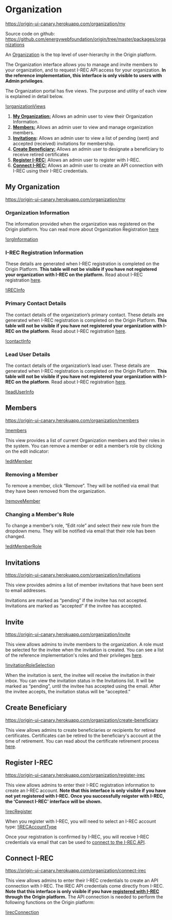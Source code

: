 # Organization
https://origin-ui-canary.herokuapp.com/organization/my

Source code on github: https://github.com/energywebfoundation/origin/tree/master/packages/organizations

An [Organization](./user-guide-reg-onboarding.md#organizations) is the top level of user-hierarchy in the Origin platform.  

The Organization interface allows you to manage and invite members to your organization, and to request I-REC API access for your organization. **In the reference implementation, this interface is only visible to users with Admin privileges**. 

The Organization portal has five views. The purpose and utility of each view is explained in detail below.

[!organizationViews](images/organization/organization-views.png)

1. **[My Organization:](#my-organization)** Allows an admin user to view their Organization Information.
2. **[Members:](#members)** Allows an admin user to view and manage organization members. 
3. **[Invitations](#removing-a-member):** Allows an admin user to view a list of pending (sent) and accepted (received) invitations for membership. 
4. **[Create Beneficiary:](#create-beneficiary)** Allows an admin user to designate a beneficiary to receive retired certificates
5. **[Register I-REC:](#connect-i-REC)** Allows an admin user to register with I-REC.
6. **[Connect I-REC:](#connect-i-REC)** Allows an admin user to create an API connection with I-REC using their I-REC credentials.

## My Organization

https://origin-ui-canary.herokuapp.com/organization/my  

### Organization Information

The information provided when the organization was registered on the Origin platform. You can read more about Organization Registration [here](./user-guide-reg-onboarding.md#registering-organizations)

[!orgInformation](images/organization/organization-orginfo.png)

### I-REC Registration Information

These details are generated when I-REC registration is completed on the Origin Platform. **This table will not be visible if you have not registered your organization with I-REC on the platform.** Read about I-REC registration [here](#connect-i-REC). 

[!iRECInfo](images/organization/organization-reginfo.png)

### Primary Contact Details

The contact details of the organization’s primary contact. These details are generated when I-REC registration is completed on the Origin Platform. **This table will not be visible if you have not registered your organization with I-REC on the platform**. Read about I-REC registration [here](#connect-i-REC).  

[!contactInfo](images/organization/organization-contactinfo.png)

### Lead User Details

The contact details of the organization’s lead user. These details are generated when I-REC registration is completed on the Origin Platform. **This table will not be visible if you have not registered your organization with I-REC on the platform**. Read about I-REC registration [here](#connect-i-REC).  

[!leadUserInfo](images/organization/organization-leaduserinfo.png)

## Members
https://origin-ui-canary.herokuapp.com/organization/members  

[!members](images/organization/organization-members.png)

This view provides a list of current Organization members and their roles in the system. You can remove a member or edit a member’s role by clicking on the edit indicator:

[!editMember](images/organization/organization-memberellipses.png)

### Removing a Member  

To remove a member, click “Remove”. They will be notified via email that they have been removed from the organization.  

[!removeMember](images/organization/organization-removemember.png)

### Changing a Member's Role

To change a member’s role, “Edit role” and select their new role from the dropdown menu. They will be notified via email that their role has been changed. 

[!editMemberRole](images/organization/organization-editmember.png)


## Invitations
https://origin-ui-canary.herokuapp.com/organization/invitations 

This view provides admins a list of member invitations that have been sent to email addresses. 

Invitations are marked as “pending” if the invitee has not accepted. Invitations are marked as “accepted” if the invitee has accepted. 

## Invite  
https://origin-ui-canary.herokuapp.com/organization/invite  

This view allows admins to invite members to the organization. A role must be selected for the invitee when the invitation is created. You can see a list of the reference implementation's roles and their privileges [here](./user-guide-reg-onboarding.md#user-roles-and-hierarchy). 

[!invitationRoleSelection](images/organization/organization-invitation.png)

When the invitation is sent, the invitee will receive the invitation in their inbox. You can view the invitation status in the Invitations list. It will be marked as “pending”, until the invitee has accepted using the email. After the invitee accepts, the invitation status will be “accepted.”

## Create Beneficiary
https://origin-ui-canary.herokuapp.com/organization/create-beneficiary

This view allows admins to create beneficiaries or recipients for retired certificates. Certificates can be retired to the beneficiary's account at the time of retirement. You can read about the certificate retirement process [here](./user-guide-certificate.md#retire). 

## Register I-REC
https://origin-ui-canary.herokuapp.com/organization/register-irec

This view allows admins to enter their I-REC registration information to create an I-REC account. **Note that this interface is only visible if you have not yet registered with I-REC. Once you successfully reigster with I-REC, the 'Connect I-REC' interface will be shown.** 

[!irecRegister](images/organization/organization-registerirec.png)

When you register with I-REC, you will need to select an I-REC account type:
[!iRECAccountType](images/organization/organization-irecaccounttype.png) 

Once your registration is confirmed by I-REC, you will receive I-REC credentials via email that can be used to [connect to the I-REC API](#connect-i-REC). 

## Connect I-REC
https://origin-ui-canary.herokuapp.com/organization/connect-irec

This view allows admins to enter their I-REC credentials to create an API connection with I-REC. The IREC API credentials come directly from I-REC. **Note that this interface is only visible if you have [registered with I-REC](#register-i-REC) through the Origin platform.** 
The API connection is needed to perform the following functions on the Origin platform:

[!irecConnection](images/organization/organization-irecconnection.png)




